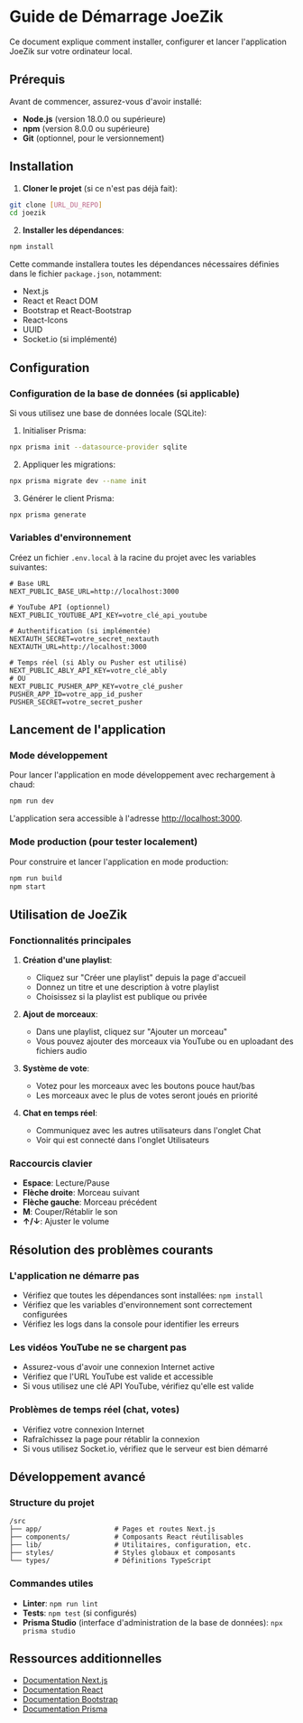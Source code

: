 # Guide de Démarrage JoeZik

Ce document explique comment installer, configurer et lancer l'application JoeZik sur votre ordinateur local.

## Prérequis

Avant de commencer, assurez-vous d'avoir installé:

- **Node.js** (version 18.0.0 ou supérieure)
- **npm** (version 8.0.0 ou supérieure)
- **Git** (optionnel, pour le versionnement)

## Installation

1. **Cloner le projet** (si ce n'est pas déjà fait):

```bash
git clone [URL_DU_REPO]
cd joezik
```

2. **Installer les dépendances**:

```bash
npm install
```

Cette commande installera toutes les dépendances nécessaires définies dans le fichier `package.json`, notamment:
- Next.js
- React et React DOM
- Bootstrap et React-Bootstrap
- React-Icons
- UUID
- Socket.io (si implémenté)

## Configuration

### Configuration de la base de données (si applicable)

Si vous utilisez une base de données locale (SQLite):

1. Initialiser Prisma:

```bash
npx prisma init --datasource-provider sqlite
```

2. Appliquer les migrations:

```bash
npx prisma migrate dev --name init
```

3. Générer le client Prisma:

```bash
npx prisma generate
```

### Variables d'environnement

Créez un fichier `.env.local` à la racine du projet avec les variables suivantes:

```
# Base URL
NEXT_PUBLIC_BASE_URL=http://localhost:3000

# YouTube API (optionnel)
NEXT_PUBLIC_YOUTUBE_API_KEY=votre_clé_api_youtube

# Authentification (si implémentée)
NEXTAUTH_SECRET=votre_secret_nextauth
NEXTAUTH_URL=http://localhost:3000

# Temps réel (si Ably ou Pusher est utilisé)
NEXT_PUBLIC_ABLY_API_KEY=votre_clé_ably
# OU
NEXT_PUBLIC_PUSHER_APP_KEY=votre_clé_pusher
PUSHER_APP_ID=votre_app_id_pusher
PUSHER_SECRET=votre_secret_pusher
```

## Lancement de l'application

### Mode développement

Pour lancer l'application en mode développement avec rechargement à chaud:

```bash
npm run dev
```

L'application sera accessible à l'adresse [http://localhost:3000](http://localhost:3000).

### Mode production (pour tester localement)

Pour construire et lancer l'application en mode production:

```bash
npm run build
npm start
```

## Utilisation de JoeZik

### Fonctionnalités principales

1. **Création d'une playlist**:
   - Cliquez sur "Créer une playlist" depuis la page d'accueil
   - Donnez un titre et une description à votre playlist
   - Choisissez si la playlist est publique ou privée

2. **Ajout de morceaux**:
   - Dans une playlist, cliquez sur "Ajouter un morceau"
   - Vous pouvez ajouter des morceaux via YouTube ou en uploadant des fichiers audio

3. **Système de vote**:
   - Votez pour les morceaux avec les boutons pouce haut/bas
   - Les morceaux avec le plus de votes seront joués en priorité

4. **Chat en temps réel**:
   - Communiquez avec les autres utilisateurs dans l'onglet Chat
   - Voir qui est connecté dans l'onglet Utilisateurs

### Raccourcis clavier

- **Espace**: Lecture/Pause
- **Flèche droite**: Morceau suivant
- **Flèche gauche**: Morceau précédent
- **M**: Couper/Rétablir le son
- **↑/↓**: Ajuster le volume

## Résolution des problèmes courants

### L'application ne démarre pas

- Vérifiez que toutes les dépendances sont installées: `npm install`
- Vérifiez que les variables d'environnement sont correctement configurées
- Vérifiez les logs dans la console pour identifier les erreurs

### Les vidéos YouTube ne se chargent pas

- Assurez-vous d'avoir une connexion Internet active
- Vérifiez que l'URL YouTube est valide et accessible
- Si vous utilisez une clé API YouTube, vérifiez qu'elle est valide

### Problèmes de temps réel (chat, votes)

- Vérifiez votre connexion Internet
- Rafraîchissez la page pour rétablir la connexion
- Si vous utilisez Socket.io, vérifiez que le serveur est bien démarré

## Développement avancé

### Structure du projet

```
/src
├── app/                  # Pages et routes Next.js
├── components/           # Composants React réutilisables
├── lib/                  # Utilitaires, configuration, etc.
├── styles/               # Styles globaux et composants
└── types/                # Définitions TypeScript
```

### Commandes utiles

- **Linter**: `npm run lint`
- **Tests**: `npm test` (si configurés)
- **Prisma Studio** (interface d'administration de la base de données): `npx prisma studio`

## Ressources additionnelles

- [Documentation Next.js](https://nextjs.org/docs)
- [Documentation React](https://reactjs.org/docs/getting-started.html)
- [Documentation Bootstrap](https://getbootstrap.com/docs)
- [Documentation Prisma](https://www.prisma.io/docs)
